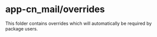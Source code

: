 # app-cn_mail/overrides

This folder contains overrides which will automatically be required by package users.
